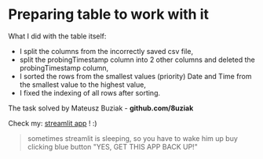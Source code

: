 # Preparing table to work with it

What I did with the table itself:
- I split the columns from the incorrectly saved csv file,
- split the probingTimestamp column into 2 other columns and deleted the probingTimestamp column,
- I sorted the rows from the smallest values (priority) Date and Time from the smallest value to the highest value,
- I fixed the indexing of all rows after sorting.

The task solved by Mateusz Buziak - **github.com/8uziak**

Check my: [streamlit app](https://8uziak-streamlit-app-streamlit-app-10iw8q.streamlitapp.com/) ! :)
> sometimes streamlit is sleeping, so you have to wake him up buy clicking blue button "YES, GET THIS APP BACK UP!"